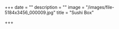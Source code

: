 +++
date = ""
description = ""
image = "/images/file-5184x3456_000009.jpg"
title = "Sushi Box"

+++
    <!DOCTYPE html>
    <html>
    <head>
    <style>
    div.gallery {
      margin: 5px;
      border: 1px solid #ccc;
      float: left;
      width: 180px;
    }
    
    div.gallery:hover {
      border: 1px solid #777;
    }
    
    div.gallery img {
      width: 100%;
      height: auto;
    }
    
    div.desc {
      padding: 15px;
      text-align: center;
    }
    </style>
    </head>
    <body>
    
    <div class="gallery">
      <a target="_blank" href="img_5terre.jpg">
        <img src="img_5terre.jpg" alt="Cinque Terre" width="600" height="400">
      </a>
    
    <div class="gallery">
      <a target="_blank" href="img_forest.jpg">
        <img src="img_forest.jpg" alt="Forest" width="600" height="400">
      </a>
      
    <div class="gallery">
      <a target="_blank" href="img_lights.jpg">
        <img src="img_lights.jpg" alt="Northern Lights" width="600" height="400">
      </a>
    
    <div class="gallery">
      <a target="_blank" href="img_mountains.jpg">
        <img src="img_mountains.jpg" alt="Mountains" width="600" height="400">
      </a>
    
    </body>
    </html>
    